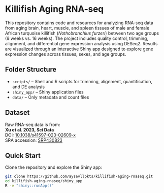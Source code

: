 # Killifish Aging RNA-seq

This repository contains code and resources for analyzing RNA-seq data from aging brain, heart, muscle, and spleen tissues of male and female African turquoise killifish (*Nothobranchius furzeri*) between two age groups (6 weeks vs. 16 weeks). The project includes quality control, trimming, alignment, and differential gene expression analysis using DESeq2. Results are visualized through an interactive Shiny app designed to explore gene expression changes across tissues, sexes, and age groups.

## Folder Structure

- `scripts/` – Shell and R scripts for trimming, alignment, quantification, and DE analysis
- `shiny_app/` – Shiny application files
- `data/` – Only metadata and count files

## Dataset

Raw RNA-seq data is from:  
**Xu et al. 2023, Sci Data**  
DOI: [10.1038/s41597-023-02609-x](https://doi.org/10.1038/s41597-023-02609-x)  
SRA accession: [SRP430823](https://www.ncbi.nlm.nih.gov/sra/SRP430823)

## Quick Start

Clone the repository and explore the Shiny app:

```bash
git clone https://github.com/aysevllpkts/killifish-aging-rnaseq.git
cd killifish-aging-rnaseq/shiny_app
R -e "shiny::runApp()"


